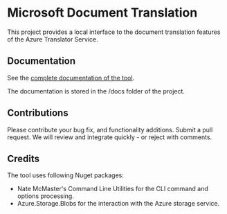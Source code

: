 # Microsoft Document Translation

This project provides a local interface to the document translation features of the Azure Translator Service.

## Documentation

See the [complete documentation of the tool](https://microsofttranslator.github.io/documenttranslation).

The documentation is stored in the /docs folder of the project. 


## Contributions
Please contribute your bug fix, and functionality additions. Submit a pull request. We will review and integrate
quickly - or reject with comments.

## Credits
The tool uses following Nuget packages:
- Nate McMaster's Command Line Utilities for the CLI command and options processing. 
- Azure.Storage.Blobs for the interaction with the Azure storage service. 
